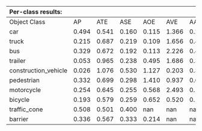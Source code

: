 | Per-class results: |  |  |  |  |  |  |
| :--- | :--- | :--- | :--- | :--- | :--- | :--- |
| Object Class | AP | ATE | ASE | AOE | AVE | AAE |
| car | 0.494 | 0.541 | 0.160 | 0.115 | 1.366 | 0.246 |
| truck | 0.215 | 0.687 | 0.219 | 0.109 | 1.656 | 0.419 |
| bus | 0.329 | 0.672 | 0.192 | 0.113 | 2.226 | 0.456 |
| trailer | 0.053 | 0.965 | 0.238 | 0.495 | 1.686 | 0.300 |
| construction_vehicle | 0.026 | 1.076 | 0.530 | 1.127 | 0.203 | 0.367 |
| pedestrian | 0.332 | 0.699 | 0.298 | 1.410 | 0.937 | 0.665 |
| motorcycle | 0.254 | 0.645 | 0.255 | 0.568 | 2.493 | 0.105 |
| bicycle | 0.193 | 0.579 | 0.259 | 0.652 | 0.520 | 0.112 |
| traffic_cone | 0.508 | 0.501 | 0.400 | nan | nan | nan |
| barrier | 0.336 | 0.567 | 0.333 | 0.214 | nan | nan |
